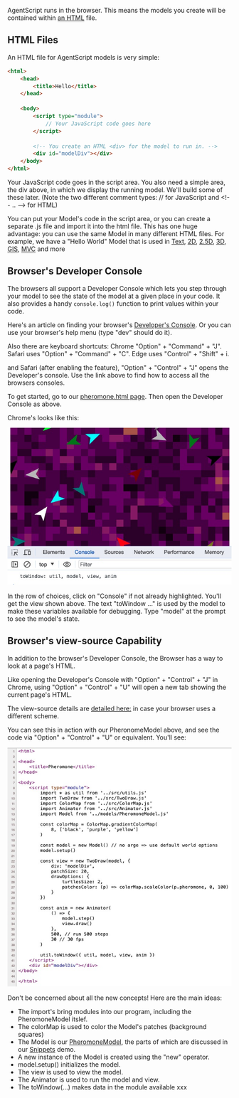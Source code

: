 AgentScript runs in the browser. This means the models you create will be contained within [an HTML](https://firstsiteguide.com/html-for-beginners/) file.

## HTML Files

An HTML file for AgentScript models is very simple:

```html
<html>
    <head>
        <title>Hello</title>
    </head>

    <body>
        <script type="module">
            // Your JavaScript code goes here
        </script>

        <!-- You create an HTML <div> for the model to run in. -->
        <div id="modelDiv"></div>
    </body>
</html>
```

Your JavaScript code goes in the script area. You also need a simple area, the div above, in which we display the running model. We'll build some of these later. (Note the two different comment types: // for JavaScript and \<!-- .. --> for HTML)

You can put your Model's code in the script area, or you can create a separate .js file and import it into the html file. This has one huge advantage: you can use the same Model in many different HTML files. For example, we have a "Hello World" Model that is used in
[Text](https://code.agentscript.org/views1/hello.html),
[2D](https://code.agentscript.org/views2/hello.html),
[2.5D](https://code.agentscript.org/views25/hello.html),
[3D](https://code.agentscript.org/views3/hello.html),
[GIS](https://code.agentscript.org/maplibre/hellomodel.html),
[MVC](https://code.agentscript.org/mvc/hello.html) and more

## Browser's Developer Console

The browsers all support a Developer Console which lets you step through your model to see the state of the model at a given place in your code. It also provides a handy `console.log()` function to print values within your code.

Here's an article on finding your browser's [Developer's Console](https://balsamiq.com/support/faqs/browserconsole/). Or you can use your browser's help menu (type "dev" should do it).

Also there are keyboard shortcuts: Chrome "Option" + "Command" + "J". Safari uses "Option" + "Command" + "C". Edge uses "Control" + "Shift" + i.

and Safari (after enabling the feature), "Option" + "Control" + "J" opens the Developer's console. Use the link above to find how to access all the browsers consoles.

<!-- o get started, go to our [pheromone.html page](https://code.agentscript.org/views2/pheromone.html) Then open the Developer Console as above. -->

To get started, go to our <a href="https://code.agentscript.org/views2/pheromone.html" target="_blank"> pheromone.html page</a>. Then open the Developer Console as above.

Chrome's looks like this:

![Image](/config/cleantheme/static/DevConsole.jpg)

In the row of choices, click on "Console" if not already highlighted. You'll get the view shown above. The text "toWindow ..." is used by the model to make these variables available for debugging. Type "model" at the prompt to see the model's state.

<!-- This is a bit like our [view-source capability](https://www.computerhope.com/issues/ch000746.htm).
Both are very useful in exploring and debugging.

In Chrome and Safari (after enabling the feature), "Option" + "Control" + "J" opens the Developer's console. -->

## Browser's view-source Capability

In addition to the browser's Developer Console, the Browser has a way to look at a page's HTML.

Like opening the Developer's Console with "Option" + "Control" + "J" in Chrome, using "Option" + "Control" + "U" will open a new tab showing the current page's HTML.

The view-source details are [detailed here:](https://www.computerhope.com/issues/ch000746.htm) in case your browser uses a different scheme.

You can see this in action with our PheronomeModel above, and see the code via "Option" + "Control" + "U" or equivalent. You'll see:

![Image](/config/cleantheme/static/ViewSource.jpg)

Don't be concerned about all the new concepts! Here are the main ideas:

-   The import's bring modules into our program, including the PheromoneModel itslef.
-   The colorMap is used to color the Model's patches (background squares)
-   The Model is our [PheromoneModel](https://code.agentscript.org/models/PheromoneModel.js), the parts of which are discussed in our [Snippets](https://code.agentscript.org/config/cleantheme/Snippets.html) demo.
-   A new instance of the Model is created using the "new" operator.
-   model.setup() initializes the model.
-   The view is used to view the model.
-   The Animator is used to run the model and view.
-   The toWindow(...) makes data in the module available xxx
